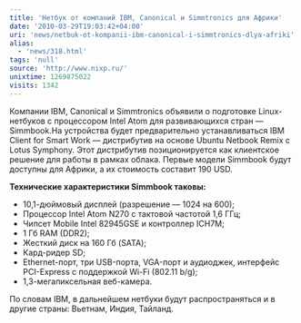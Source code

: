 ```yaml
---
title: 'Нетбук от компаний IBM, Canonical и Simmtronics для Африки'
date: '2010-03-29T19:03:42+04:00'
uri: 'news/netbuk-ot-kompanii-ibm-canonical-i-simmtronics-dlya-afriki'
alias: 
  - 'news/318.html'
tags: 'null'
source: 'http://www.nixp.ru/'
unixtime: 1269875022
visits: 1342
---
```

Компании IBM, Canonical и Simmtronics объявили о подготовке Linux-нетбуков с процессором Intel Atom для развивающихся стран — Simmbook.На устройства будет предварительно устанавливаться IBM Client for Smart Work — дистрибутив на основе Ubuntu Netbook Remix с Lotus Symphony. Этот дистрибутив позиционируется как клиентское решение для работы в рамках облака. Первые модели Simmbook будут доступны для Африки, а их стоимость составит 190 USD.

**Технические характеристики Simmbook таковы:**

*   10,1-дюймовый дисплей (разрешение — 1024 на 600);
*   Процессор Intel Atom N270 с тактовой частотой 1,6 ГГц;
*   Чипсет Mobile Intel 82945GSE и контроллер ICH7M;
*   1 Гб RAM (DDR2);
*   Жесткий диск на 160 Гб (SATA);
*   Кард-ридер SD;
*   Ethernet-порт, три USB-порта, VGA-порт и аудиоджек, интерфейс PCI-Express с поддержкой Wi-Fi (802.11 b/g);
*   1,3-мегапиксельная веб-камера.

По словам IBM, в дальнейшем нетбуки будут распространяться и в другие страны: Вьетнам, Индия, Тайланд.
